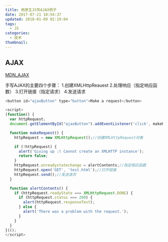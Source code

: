 ```yaml
---
title: 用原生JS写AJAX例子
date: 2017-07-21 10:54:37
updated: 2018-01-09 02:19:04
tags: 
  - JS
categories:
  - 技术
thumbnail:
---
```

## AJAX

[MDN_AJAX](https://developer.mozilla.org/zh-CN/docs/AJAX/Getting_Started)

手写AJAX的主要四个步骤：
1.创建XMLHttpReauest
2.处理响应（指定响应函数）
3.打开链接（指定请求）
4.发送请求

```javascript
<button id="ajaxButton" type="button">Make a request</button>

<script>
(function() {
  var httpRequest;
  document.getElementById("ajaxButton").addEventListener('click', makeRequest);//按钮添加点击事件

  function makeRequest() {
    httpRequest = new XMLHttpRequest();//创建XMLHttpRequest对象

    if (!httpRequest) {
      alert('Giving up :( Cannot create an XMLHTTP instance');
      return false;
    }
    httpRequest.onreadystatechange = alertContents;//指定相应函数
    httpRequest.open('GET', 'test.html');//打开链接
    httpRequest.send();//发送请求
  }

  function alertContents() {
    if (httpRequest.readyState === XMLHttpRequest.DONE) {
      if (httpRequest.status === 200) {
        alert(httpRequest.responseText);
      } else {
        alert('There was a problem with the request.');
      }
    }
  }
})();
</script>
```